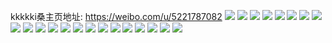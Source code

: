 kkkkki桑主页地址: https://weibo.com/u/5221787082 
![](https://wx4.sinaimg.cn/mw2000/005Ho5mily1h9jc6tiss4j33s051cx6r.jpg) 
![](https://wx4.sinaimg.cn/mw2000/005Ho5mily1h9jc6wm0qvj33s051cx6r.jpg) 
![](https://wx4.sinaimg.cn/mw2000/005Ho5mily1h99b8gmpzvj31o01907wh.jpg) 
![](https://wx4.sinaimg.cn/mw2000/005Ho5mily1h97t8ppvucj32tc2404qq.jpg) 
![](https://wx4.sinaimg.cn/mw2000/005Ho5mily1h97t8qa1nij30zk1be1a3.jpg) 
![](https://wx4.sinaimg.cn/mw2000/005Ho5mily1h96qspnekmj30u01t045z.jpg) 
![](https://wx4.sinaimg.cn/mw2000/005Ho5mily1h96qsqswtyj32402tcqv6.jpg) 
![](https://wx4.sinaimg.cn/mw2000/005Ho5mily1h8tvvgdr2bj30p01ikq8h.jpg) 
![](https://wx4.sinaimg.cn/mw2000/005Ho5mily1h8rkaxjiubj32402tcqv5.jpg) 
![](https://wx4.sinaimg.cn/mw2000/005Ho5mily1h8kkn65iftj317c0k0108.jpg) 
![](https://wx4.sinaimg.cn/mw2000/005Ho5mily1h8jw4t3ykxj32c03404qt.jpg) 
![](https://wx4.sinaimg.cn/mw2000/005Ho5mily1h8iweh8n7fj30u00wyn3x.jpg) 
![](https://wx4.sinaimg.cn/mw2000/005Ho5mily1h83b82aflwj32402tc4qq.jpg) 
![](https://wx4.sinaimg.cn/mw2000/005Ho5mily1h813bidpz4j32402tcb2a.jpg) 
![](https://wx4.sinaimg.cn/mw2000/005Ho5mily1h8014kg427j32402tckjl.jpg) 
![](https://wx4.sinaimg.cn/mw2000/005Ho5mily1h7yxmygowej32402tcnpd.jpg) 
![](https://wx4.sinaimg.cn/mw2000/005Ho5mily1h7yuf4f8huj30u01t00y8.jpg) 
![](https://wx4.sinaimg.cn/mw2000/005Ho5mily1h7yuf6drpgj32402tcx6p.jpg) 
![](https://wx4.sinaimg.cn/mw2000/005Ho5mily1h7yuf7wmrhj32402tchdt.jpg) 
![](https://wx4.sinaimg.cn/mw2000/005Ho5mily1h7w6lqq5yej32402tc4qq.jpg) 
![](https://wx4.sinaimg.cn/mw2000/005Ho5mily1h7vpyu8t3uj31pa2uakjl.jpg) 
![](https://wx4.sinaimg.cn/mw2000/005Ho5mily1h7t96j4zobj32cr2cc000.jpg) 
